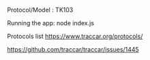 Protocol/Model : TK103

Running the app: node index.js

Protocols list
https://www.traccar.org/protocols/

https://github.com/traccar/traccar/issues/1445
